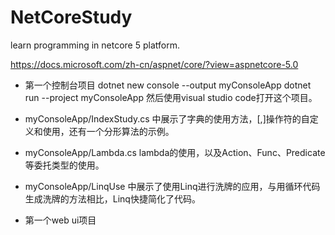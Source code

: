 # NetCoreStudy
learn programming in netcore 5 platform.

https://docs.microsoft.com/zh-cn/aspnet/core/?view=aspnetcore-5.0

* 第一个控制台项目 
dotnet new console --output myConsoleApp
dotnet run --project myConsoleApp
然后使用visual studio code打开这个项目。

* myConsoleApp/IndexStudy.cs 中展示了字典的使用方法，[,]操作符的自定义和使用，还有一个分形算法的示例。
* myConsoleApp/Lambda.cs lambda的使用，以及Action、Func、Predicate等委托类型的使用。
* myConsoleApp/LinqUse 中展示了使用Linq进行洗牌的应用，与用循环代码生成洗牌的方法相比，Linq快捷简化了代码。


* 第一个web ui项目


